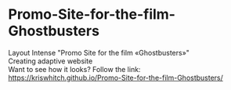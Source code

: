 # Promo-Site-for-the-film-Ghostbusters
Layout Intense "Promo Site for the film «Ghostbusters»" <br>
Creating adaptive website <br>
Want to see how it looks? Follow the link: https://kriswhitch.github.io/Promo-Site-for-the-film-Ghostbusters/
